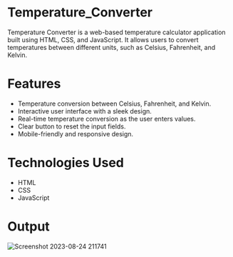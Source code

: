 # Temperature_Converter
Temperature Converter is a web-based temperature calculator application built using HTML, CSS, and JavaScript. It allows users to convert temperatures between different units, such as Celsius, Fahrenheit, and Kelvin.
# Features
- Temperature conversion between Celsius, Fahrenheit, and Kelvin.
- Interactive user interface with a sleek design.
- Real-time temperature conversion as the user enters values.
- Clear button to reset the input fields.
- Mobile-friendly and responsive design.
# Technologies Used
- HTML
- CSS
- JavaScript
# Output
![Screenshot 2023-08-24 211741](https://github.com/Revanth8092/Temperature_Converter/assets/143109774/6dce9994-44cd-4eff-963a-ee2d301d6b3f)

